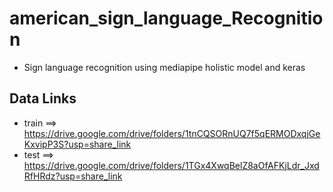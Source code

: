 # american_sign_language_Recognition
- Sign language recognition using mediapipe holistic model and keras
## Data Links
- train ==> https://drive.google.com/drive/folders/1tnCQSORnUQ7f5qERMODxqjGeKxvipP3S?usp=share_link
- test ==> https://drive.google.com/drive/folders/1TGx4XwqBelZ8aOfAFKjLdr_JxdRfHRdz?usp=share_link